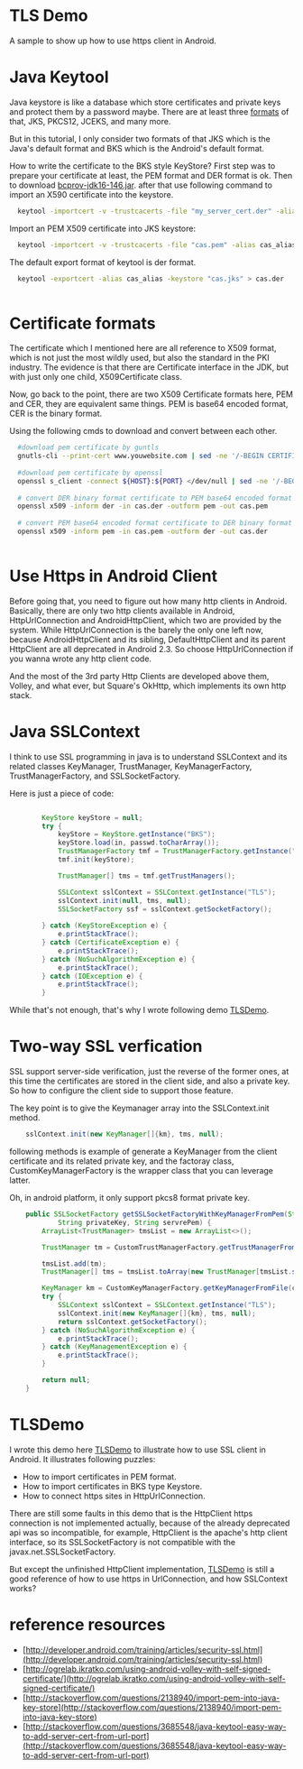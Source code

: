 # TLS Demo
A sample to show up how to use https client in Android.


# Java Keytool

Java keystore is like a database which store certificates
and private keys and protect them by a password maybe. There
are at least three [formats](http://docs.oracle.com/javase/6/docs/technotes/guides/security/StandardNames.html#KeyStore) of that, JKS, PKCS12, JCEKS, and
many more.

But in this tutorial, I only consider two formats of that
JKS which is the Java's default format and BKS which is the
Android's default format.

How to write the certificate to the BKS style KeyStore?
First step was to prepare your certificate at least, the PEM
format and DER format is ok. Then to download
[bcprov-jdk16-146.jar](http://www.bouncycastle.org/fr/download/bcprov-jdk16-146.jar). after that use following command to
import an X590 certificate into the keystore.

```sh
  keytool -importcert -v -trustcacerts -file "my_server_cert.der" -alias key_alias -keystore "my.bks" -provider org.bouncycastle.jce.provider.BouncyCastleProvider -providerpath "bcprov-jdk16-146.jar" -storetype BKS
```

Import an PEM X509 certificate into JKS keystore:

```sh
  keytool -importcert -v -trustcacerts -file "cas.pem" -alias cas_alias -keystore "cas.jks" -storetype JKS
```

The default export format of keytool is der format.

```sh
  keytool -exportcert -alias cas_alias -keystore "cas.jks" > cas.der
  
```

# Certificate formats

The certificate which I mentioned here are all reference to 
X509 format, which is not just the most wildly used, but also
the standard in the PKI industry. The evidence is that there
are Certificate interface in the JDK, but with just only one
child, X509Certificate class.

Now, go back to the point, there are two X509 Certificate formats here,
PEM and CER, they are equivalent same things. PEM is base64 encoded 
format, CER is the binary format.

Using the following cmds to download and convert between each other.

```sh
  #download pem certificate by guntls
  gnutls-cli --print-cert www.youwebsite.com | sed -ne '/-BEGIN CERTIFICATE-/,/-END CERTIFICATE-/p'
  
  #download pem certificate by openssl
  openssl s_client -connect ${HOST}:${PORT} </dev/null | sed -ne '/-BEGIN CERTIFICATE-/,/-END CERTIFICATE-/p'
  
  # convert DER binary format certificate to PEM base64 encoded format
  openssl x509 -inform der -in cas.der -outform pem -out cas.pem
  
  # convert PEM base64 encoded format certificate to DER binary format
  openssl x509 -inform pem -in cas.pem -outform der -out cas.der
  
```

# Use Https in Android Client

Before going that, you need to figure out how many http clients in Android.
Basically, there are only two http clients available in Android, HttpUrlConnection
and AndroidHttpClient, which two are provided by the system. While HttpUrlConnection
is the barely the only one left now, because AndroidHttpClient and its sibling, 
DefaultHttpClient and its parent HttpClient are all deprecated in Android 2.3. So
choose HttpUrlConnection if you wanna wrote any http client code.

And the most of the 3rd party Http Clients are developed above them, Volley, and what ever,
but Square's OkHttp, which implements its own http stack.

# Java SSLContext

I think to use SSL programming in java is to understand SSLContext and its 
related classes KeyManager, TrustManager, KeyManagerFactory, TrustManagerFactory,
and SSLSocketFactory.

Here is just a piece of code:

```java

        KeyStore keyStore = null;
        try {
            keyStore = KeyStore.getInstance("BKS");
            keyStore.load(in, passwd.toCharArray());
            TrustManagerFactory tmf = TrustManagerFactory.getInstance("X509");
            tmf.init(keyStore);

            TrustManager[] tms = tmf.getTrustManagers();

            SSLContext sslContext = SSLContext.getInstance("TLS");
            sslContext.init(null, tms, null);
            SSLSocketFactory ssf = sslContext.getSocketFactory();
            
        } catch (KeyStoreException e) {
            e.printStackTrace();
        } catch (CertificateException e) {
            e.printStackTrace();
        } catch (NoSuchAlgorithmException e) {
            e.printStackTrace();
        } catch (IOException e) {
            e.printStackTrace();
        }


```

While that's not enough, that's why I wrote following demo [TLSDemo](https://github.com/suzp1984/TLSDemo).

# Two-way SSL verfication

SSL support server-side verification, just the reverse of the former ones, at this time the
certificates are stored in the client side, and also a private key. So how to configure
the client side to support those feature.

The key point is to give the Keymanager array into the SSLContext.init method.

```java
    sslContext.init(new KeyManager[]{km}, tms, null);
```

following methods is example of generate a KeyManager from the client certificate and
its related private key, and the factoray class, CustomKeyManagerFactory is the
wrapper class that you can leverage latter.

Oh, in android platform, it only support pkcs8 format private key.

```java
    public SSLSocketFactory getSSLSocketFactoryWithKeyManagerFromPem(String clientPem,
            String privateKey, String servrePem) {
        ArrayList<TrustManager> tmsList = new ArrayList<>();

        TrustManager tm = CustomTrustManagerFactory.getTrustManagerFromPEM(servrePem);

        tmsList.add(tm);
        TrustManager[] tms = tmsList.toArray(new TrustManager[tmsList.size()]);

        KeyManager km = CustomKeyManagerFactory.getKeyManagerFromFile(clientPem, privateKey);
        try {
            SSLContext sslContext = SSLContext.getInstance("TLS");
            sslContext.init(new KeyManager[]{km}, tms, null);
            return sslContext.getSocketFactory();
        } catch (NoSuchAlgorithmException e) {
            e.printStackTrace();
        } catch (KeyManagementException e) {
            e.printStackTrace();
        }

        return null;
    }
```

# TLSDemo

I wrote this demo here [TLSDemo](https://github.com/suzp1984/TLSDemo) to illustrate how to use SSL client in Android.
It illustrates following puzzles:

- How to import certificates in PEM format.
- How to import certificates in BKS type Keystore.
- How to connect https sites in HttpUrlConnection.

There are still some faults in this demo that is the HttpClient https 
connection is not implemented actually, because of the already deprecated 
api was so incompatible, for example, HttpClient is the apache's http
client interface, so its SSLSocketFactory is not compatible with the
javax.net.SSLSocketFactory.

But except the unfinished HttpClient implementation, [TLSDemo](https://github.com/suzp1984/TLSDemo) is still a 
good reference of how to use https in UrlConnection, and how SSLContext 
works?


# reference resources
- [http://developer.android.com/training/articles/security-ssl.html](http://developer.android.com/training/articles/security-ssl.html)
- [http://ogrelab.ikratko.com/using-android-volley-with-self-signed-certificate/](http://ogrelab.ikratko.com/using-android-volley-with-self-signed-certificate/)
- [http://stackoverflow.com/questions/2138940/import-pem-into-java-key-store](http://stackoverflow.com/questions/2138940/import-pem-into-java-key-store)
- [http://stackoverflow.com/questions/3685548/java-keytool-easy-way-to-add-server-cert-from-url-port](http://stackoverflow.com/questions/3685548/java-keytool-easy-way-to-add-server-cert-from-url-port)

